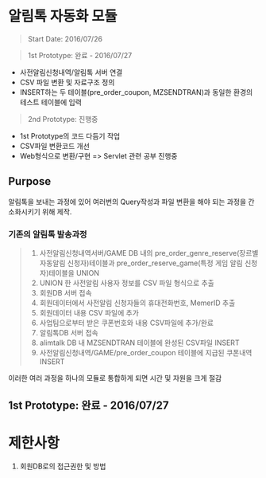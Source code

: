 # 알림톡 자동화 모듈
 >Start Date: 2016/07/26

 >1st Prototype: 완료 - 2016/07/27
 - 사전알림신청내역/알림톡 서버 연결 
 - CSV 파일 변환 및 자료구조 정의
 - INSERT하는 두 테이블(pre_order_coupon, MZSENDTRAN)과 동일한 환경의 테스트 테이블에 입력

 >2nd Prototype: 진행중 
 - 1st Prototype의 코드 다듬기 작업
 - CSV파일 변환코드 개선
 - Web형식으로 변환/구현 => Servlet 관련 공부 진행중


## Purpose
알림톡을 보내는 과정에 있어 여러번의 Query작성과 파일 변환을 해야 되는 과정을 간소화시키기 위해 제작.


### 기존의 알림톡 발송과정
>1. 사전알림신청내역서버/GAME DB 내의 pre_order_genre_reserve(장르별 자동알림 신청자)테이블과 pre_order_reserve_game(특정 게임 알림 신청자)테이블을 UNION
>2. UNION 한 사전알림 사용자 정보를 CSV 파일 형식으로 추출
>3. 회원DB 서버 접속
>4. 회원데이터에서 사전알림 신청자들의 휴대전화번호, MemerID 추출
>5. 회원데이터 내용 CSV 파일에 추가
>6. 사업팀으로부터 받은 쿠폰번호와 내용 CSV파일에 추가/완료
>7. 알림톡DB 서버 접속
>8. alimtalk DB 내 MZSENDTRAN 테이블에 완성된 CSV파일 INSERT
>9. 사전알림신청내역/GAME/pre_order_coupon 테이블에 지급된 쿠폰내역 INSERT

이러한 여러 과정을 하나의 모듈로 통합하게 되면 시간 및 자원을 크게 절감


## 1st Prototype: 완료 - 2016/07/27


# 제한사항
1. 회원DB로의 접근권한 및 방법

